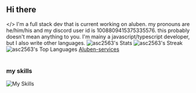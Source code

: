 ## Hi there

</> I'm a full stack dev that is current working on aluben.
my pronouns are he/him/his and
my discord user id is 1008809415375335576. this probably doesn't mean anything to you.
I'm mainy a javascript/typescript developer, but I also write other languages.
![asc2563's Stats](https://github-readme-stats.vercel.app/api?username=asc2563&theme=vue-dark&show_icons=true&hide_border=true&count_private=true)
![asc2563's Streak](https://github-readme-streak-stats.herokuapp.com/?user=asc2563&theme=vue-dark&hide_border=true)
![asc2563's Top Languages](https://github-readme-stats.vercel.app/api/top-langs/?username=asc2563&theme=vue-dark&show_icons=true&hide_border=true&layout=compact)
[Aluben-services](https://github.com/Aluben-service)
<br />
<br />
### my skills

![My Skills](https://skillicons.dev/icons?i=html,css,tailwind,js,ts,jquery,python,powershell,react,next,svelte,atom,docker,vite,visualstudio,debian,ubuntu,windows,webpack,astro,notion,discord,sublime,npm,pnpm,deno,devto,dotnet,vercel,netlify,flask,expressjs,nodejs,bun,neovim,mongodb,md,ai,git,github,vscode,sass,postman,stackblits,stackoverflow)